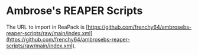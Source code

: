 # Ambrose's REAPER Scripts

The URL to import in ReaPack is [https://github.com/frenchy64/ambrosebs-reaper-scripts/raw/main/index.xml](https://github.com/frenchy64/ambrosebs-reaper-scripts/raw/main/index.xml).

